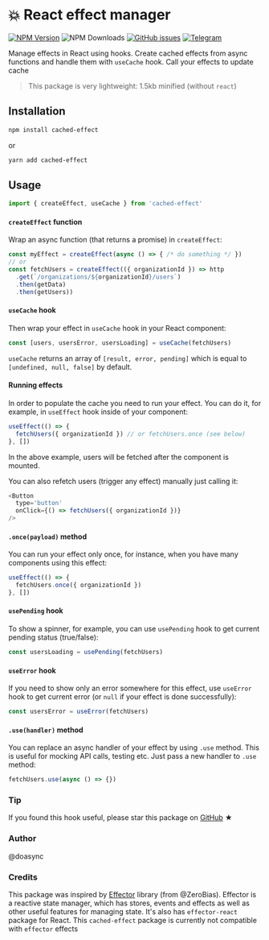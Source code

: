 # 💥 React effect manager

[![NPM Version][npm-image]][npm-url] ![NPM Downloads][downloads-image] [![GitHub issues][issues-image]][issues-url] [![Telegram][telegram-image]][telegram-url]

[npm-image]: https://img.shields.io/npm/v/cached-effect.svg
[npm-url]: https://www.npmjs.com/package/cached-effect
[downloads-image]: https://img.shields.io/npm/dw/cached-effect.svg
[issues-image]: https://img.shields.io/github/issues/doasync/cached-effect.svg
[issues-url]: https://github.com/doasync/cached-effect/issues
[telegram-image]: http://i.imgur.com/WANXk3d.png
[telegram-url]: https://t.me/doasync

Manage effects in React using hooks. Create cached effects from async functions and handle them with `useCache` hook. Call your effects to update cache

> This package is very lightweight: 1.5kb minified (without `react`)

## Installation

```bash
npm install cached-effect
```

or

```bash
yarn add cached-effect
```

## Usage

```js
import { createEffect, useCache } from 'cached-effect'
```

#### `createEffect` function

Wrap an async function (that returns a promise) in `createEffect`:

```js
const myEffect = createEffect(async () => { /* do something */ })
// or
const fetchUsers = createEffect(({ organizationId }) => http
  .get(`/organizations/${organizationId}/users`)
  .then(getData)
  .then(getUsers))
```

#### `useCache` hook

Then wrap your effect in `useCache` hook in your React component:

```js
const [users, usersError, usersLoading] = useCache(fetchUsers)
```

`useCache` returns an array of `[result, error, pending]` which is
equal to `[undefined, null, false]` by default.

#### Running effects

In order to populate the cache you need to run your effect.
You can do it, for example, in `useEffect` hook inside of your component:

```js
useEffect(() => {
  fetchUsers({ organizationId }) // or fetchUsers.once (see below)
}, [])
```

In the above example, users will be fetched after the component is mounted.

You can also refetch users (trigger any effect) manually just calling it:

```js
<Button
  type='button'
  onClick={() => fetchUsers({ organizationId })}
/>
```

#### `.once(payload)` method

You can run your effect only once, for instance,
when you have many components using this effect:

```js
useEffect(() => {
  fetchUsers.once({ organizationId })
}, [])
```

#### `usePending` hook

To show a spinner, for example, you can use `usePending` hook
to get current pending status (true/false):

```js
const usersLoading = usePending(fetchUsers)
```

#### `useError` hook

If you need to show only an error somewhere for this effect, use `useError` hook
to get current error (or `null` if your effect is done successfully):

```js
const usersError = useError(fetchUsers)
```

#### `.use(handler)` method

You can replace an async handler of your effect by using `.use` method.
This is useful for mocking API calls, testing etc.
Just pass a new handler to `.use` method:

```js
fetchUsers.use(async () => {})
```

### Tip

If you found this hook useful, please star this package on [GitHub](https://github.com/doasync/cached-effect) ★

### Author

@doasync

### Credits

This package was inspired by [Effector](https://github.com/zerobias/effector) library (from @ZeroBias). Effector is a reactive state manager, which has stores, events and effects as well as other useful features for managing state. It's also has `effector-react` package for React. This `cached-effect` package is currently not compatible with `effector` effects
